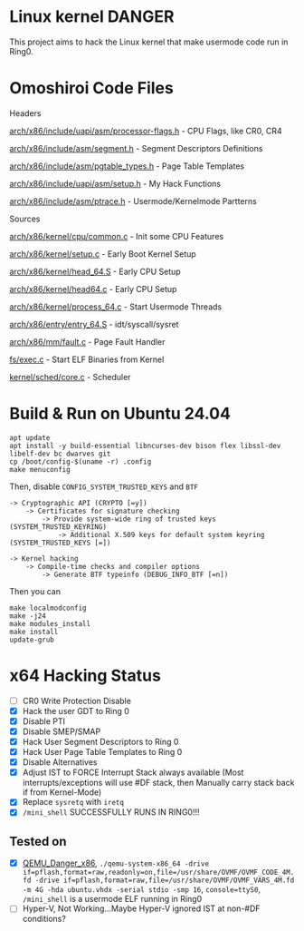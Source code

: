 # Linux kernel DANGER

This project aims to hack the Linux kernel that make usermode code run in Ring0.

# Omoshiroi Code Files

Headers

[arch/x86/include/uapi/asm/processor-flags.h](arch/x86/include/uapi/asm/processor-flags.h) - CPU Flags, like CR0, CR4

[arch/x86/include/asm/segment.h](arch/x86/include/asm/segment.h) - Segment Descriptors Definitions

[arch/x86/include/asm/pgtable_types.h](arch/x86/include/asm/pgtable_types.h) - Page Table Templates

[arch/x86/include/uapi/asm/setup.h](arch/x86/include/uapi/asm/setup.h) - My Hack Functions

[arch/x86/include/asm/ptrace.h](arch/x86/include/asm/ptrace.h) - Usermode/Kernelmode Partterns

Sources

[arch/x86/kernel/cpu/common.c](arch/x86/kernel/cpu/common.c) - Init some CPU Features

[arch/x86/kernel/setup.c](arch/x86/kernel/setup.c) - Early Boot Kernel Setup

[arch/x86/kernel/head_64.S](arch/x86/kernel/head_64.S) - Early CPU Setup

[arch/x86/kernel/head64.c](arch/x86/kernel/head64.c) - Early CPU Setup

[arch/x86/kernel/process_64.c](arch/x86/kernel/process_64.c) - Start Usermode Threads

[arch/x86/entry/entry_64.S](arch/x86/entry/entry_64.S) - idt/syscall/sysret

[arch/x86/mm/fault.c](arch/x86/mm/fault.c) - Page Fault Handler

[fs/exec.c](fs/exec.c) - Start ELF Binaries from Kernel

[kernel/sched/core.c](kernel/sched/core.c) - Scheduler

# Build & Run on Ubuntu 24.04

```
apt update
apt install -y build-essential libncurses-dev bison flex libssl-dev libelf-dev bc dwarves git
cp /boot/config-$(uname -r) .config
make menuconfig
```

Then, disable ```CONFIG_SYSTEM_TRUSTED_KEYS``` and ```BTF```

```
-> Cryptographic API (CRYPTO [=y])
    -> Certificates for signature checking
        -> Provide system-wide ring of trusted keys (SYSTEM_TRUSTED_KEYRING)
            -> Additional X.509 keys for default system keyring (SYSTEM_TRUSTED_KEYS [=])

-> Kernel hacking
    -> Compile-time checks and compiler options
        -> Generate BTF typeinfo (DEBUG_INFO_BTF [=n])
```

Then you can 

```
make localmodconfig
make -j24
make modules_install
make install
update-grub
```

# x64 Hacking Status

- [ ] CR0 Write Protection Disable
- [x] Hack the user GDT to Ring 0
- [x] Disable PTI
- [x] Disable SMEP/SMAP
- [x] Hack User Segment Descriptors to Ring 0
- [x] Hack User Page Table Templates to Ring 0
- [x] Disable Alternatives
- [x] Adjust IST to FORCE Interrupt Stack always available (Most interrupts/exceptions will use #DF stack, then Manually carry stack back if from Kernel-Mode)
- [x] Replace `sysretq` with `iretq`
- [x] `/mini_shell` SUCCESSFULLY RUNS IN RING0!!!

## Tested on

- [x] [QEMU_Danger_x86](https://github.com/UEFI-code/QEMU_Danger_x86), `./qemu-system-x86_64 -drive if=pflash,format=raw,readonly=on,file=/usr/share/OVMF/OVMF_CODE_4M.fd -drive if=pflash,format=raw,file=/usr/share/OVMF/OVMF_VARS_4M.fd -m 4G -hda ubuntu.vhdx -serial stdio -smp 16`, `console=ttyS0`, `/mini_shell` is a usermode ELF running in Ring0
- [ ] Hyper-V, Not Working...Maybe Hyper-V ignored IST at non-#DF conditions?